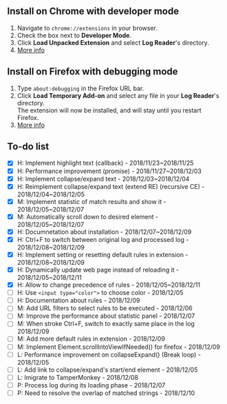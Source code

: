 ## Install on Chrome with developer mode
1. Navigate to `chrome://extensions` in your browser.
2. Check the box next to **Developer Mode**.
3. Click **Load Unpacked Extension** and select **Log Reader**'s directory.
4. [More info](https://developer.chrome.com/extensions)

## Install on Firefox with debugging mode
1. Type `about:debugging` in the Firefox URL bar.
2. Click **Load Temporary Add-on** and select any file in your **Log Reader**'s directory.  
   The extension will now be installed, and will stay until you restart Firefox.
3. [More info](https://developer.mozilla.org/en-US/docs/Mozilla/Add-ons/WebExtensions/Your_first_WebExtension)


## To-do list
- [x] H: Implement highlight text (callback) - 2018/11/23~2018/11/25
- [x] H: Performance improvement (promise) - 2018/11/27~2018/12/03
- [x] H: Implement collapse/expand text - 2018/12/03~2018/12/04
- [x] H: Reimplement collapse/expand text (extend RE) (recursive CE) - 2018/12/04~2018/12/05
- [x] M: Implement statistic of match results and show it - 2018/12/05~2018/12/07
- [x] M: Automatically scroll down to desired element - 2018/12/05~2018/12/07
- [x] H: Documnetation about installation - 2018/12/07~2018/12/09
- [x] H: Ctrl+F to switch between original log and processed log - 2018/12/08~2018/12/09
- [x] H: Implement setting or resetting default rules in extension - 2018/12/08~2018/12/09
- [x] H: Dynamically update web page instead of reloading it - 2018/12/05~2018/12/11
- [x] H: Allow to change precedence of rules - 2018/12/05~2018/12/11
- [ ] H: Use `<input type="color">` to choose color - 2018/12/05
- [ ] H: Documentation about rules - 2018/12/09
- [ ] M: Add URL filters to select rules to be executed - 2018/12/06
- [ ] M: Improve the performance about statistic panel - 2018/12/07
- [ ] M: When stroke Ctrl+F, switch to exactly same place in the log 2018/12/09
- [ ] M: Add more default rules in extension - 2018/12/09
- [ ] M: Implement Element.scrollIntoViewIfNeeded() for firefox - 2018/12/09
- [ ] L: Performance improvement on collapseExpand() (Break loop) - 2018/12/05
- [ ] L: Add link to collapse/expand's start/end element - 2018/12/05
- [ ] L: Imigrate to TamperMonkey - 2018/12/08
- [ ] P: Process log during its loading phase - 2018/12/07
- [ ] P: Need to resolve the overlap of matched strings - 2018/12/10
